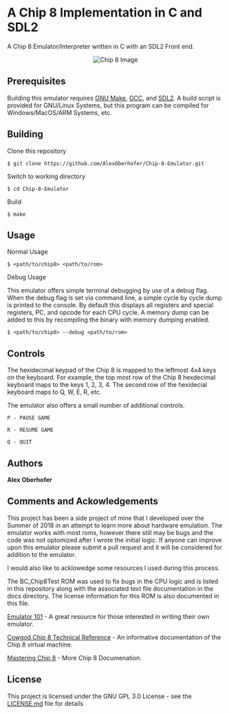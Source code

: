 # A Chip 8 Implementation in C and SDL2

A Chip 8 Emulator/Interpreter written in C with an SDL2 Front end.

<p align="center">
  <img src="https://github.com/AlexOberhofer/Chip-8-Emulator/raw/master/doc/screenshot.png" alt="Chip 8 Image"/>
</p>

## Prerequisites 

Building this emulator requires [GNU Make](https://www.gnu.org/software/make/ "Make"),
 [GCC](https://gcc.gnu.org/install/ "GCC"), and [SDL2](https://www.gnu.org/software/make/ "SDL2"). A
 build script is provided for GNU/Linux Systems, but this program can be compiled for Windows/MacOS/ARM Systems, etc.

## Building

Clone this repository

```
$ git clone https://github.com/AlexOberhofer/Chip-8-Emulator.git
```
Switch to working directory

```
$ cd Chip-8-Emulator
```

Build

```
$ make
```


## Usage

Normal Usage
 
```
$ <path/to/chip8> <path/to/rom>
```

Debug Usage

This emulator offers simple terminal debugging by use of a debug flag. When the
debug flag is set via command line, a simple cycle by cycle dump is printed to
the console. By default this displays all registers and special registers, PC, 
and opcode for each CPU cycle. A memory dump can be added to this by recompiling the
binary with memory dumping enabled.

```
$ <path/to/chip8> --debug <path/to/rom>
```


## Controls

The hexidecimal keypad of the Chip 8 is mapped to the leftmost 4x4 keys on the keyboard.
For example, the top most row of the Chip 8 hexdecimal keyboard maps to the keys 1, 2, 3, 4. The second
row of the hexidecial keyboard maps to Q, W, E, R, etc. 

The emulator also offers a small number of additional controls.

```
P - PAUSE GAME
```

```
R - RESUME GAME
```

```
Q - QUIT 
```

## Authors

 **Alex Oberhofer**
 
## Comments and Ackowledgements

This project has been a side project of mine that I developed over the Summer of 2018
in an attempt to learn more about hardware emulation. The emulator works with most roms, however
there still may be bugs and the code was not optomized after I wrote the initial logic. If anyone 
can improve upon this emulator please submit a pull request and it will be considered for
addition to the emulator.

I would also like to acklowedge some resources I used during this process.

The BC_Chip8Test ROM was used to fix bugs in the CPU logic and is listed in this repository
along with the associated text file documentation in the docs directory. The license information
for this ROM is also documented in this file.

[Emulator 101](http://www.emulator101.com/ "Emulator 101") - A great resource for those interested in writing their own emulator.

[Cowgod Chip 8 Technical Reference](http://devernay.free.fr/hacks/chip8/C8TECH10.HTM "Cowgod Reference") - An informative documentation of the Chip 8 virtual machine.

[Mastering Chip 8](http://mattmik.com/files/chip8/mastering/chip8.html "Mastering Chip 8") - More Chip 8 Documenation.


## License

This project is licensed under the GNU GPL 3.0 License - see the [LICENSE.md](LICENSE.md) file for details
